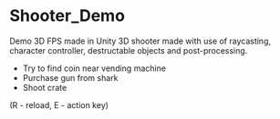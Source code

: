 # Shooter_Demo
Demo 3D FPS made in Unity
3D shooter made with use of raycasting, character controller, destructable objects and post-processing.

- Try to find coin near vending machine
- Purchase gun from shark 
- Shoot crate

(R - reload, E - action key)
